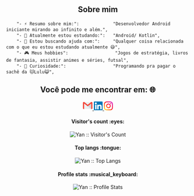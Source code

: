 <h2 align="center">Sobre mim</h2>




		"- ⚡ Resumo sobre mim:":             "Desenvolvedor Android iniciante mirando ao infinito e além.",
		"- 🌱 Atualmente estou estudando:":   "Android/ Kotlin",
		"- 🤔 Estou buscando ajuda com:":     "Qualquer coisa relacionada com o que eu estou estudando atualmente 😅",
		"- 🎮 Meus hobbies":                  "Jogos de estratégia, livros de fantasia, assistir animes e séries, futsal",
		"- 🧐 Curiosidade:":                  "Programando pra pagar o sachê da 🐱Lulu😺",


<h2 align="center">Você pode me encontrar em: 🌐</h2>

<p align="center">
  <a href="mailto:yyan1207@gmail.com">
    <img align="" alt="Yan Rodrigues | Gmail" width="26px" src="https://github.com/SatYu26/SatYu26/blob/master/Assets/Gmail.svg" />
  </a>
  
  <a href="https://www.linkedin.com/in/yan-rds/">
    <img align="" alt="Yan Rodrigues | Linkedin" width="24px" src="https://github.com/SatYu26/SatYu26/blob/master/Assets/Linkedin.svg" />
  </a>

  <a href="https://www.instagram.com/yann.rds/">
    <img align="" alt="Yan Rodrigues | Instagram" width="24px" src="https://github.com/SatYu26/SatYu26/blob/master/Assets/Instagram.svg" />
  </a>
</p>



<h4 align="center">Visitor's count :eyes:</h4>

<p align="center"><img src="https://profile-counter.glitch.me/{yan-rds}/count.svg" alt="Yan :: Visitor's Count" /></p>

<h4 align="center">Top langs :tongue:</h4>

<p align="center"><img src="https://github-readme-stats.vercel.app/api/top-langs/?username=yan-rds&langs_count=10&theme=tokyonight&layout=compact" alt="Yan :: Top Langs" /></p>

<h4 align="center">Profile stats :musical_keyboard:</h4>

<p align="center"><img src="https://github-readme-stats.vercel.app/api?username=yan-rds&show_icons=true&theme=synthwave" alt="Yan :: Profile Stats" /></p>


